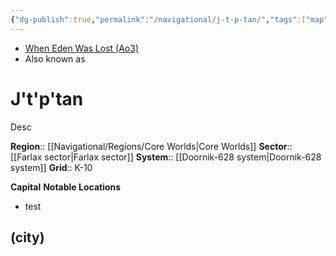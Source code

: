 ```yaml
---
{"dg-publish":true,"permalink":"/navigational/j-t-p-tan/","tags":["map","planet","unfinished"]}
---
```


- [When Eden Was Lost (Ao3)](https://archiveofourown.org/works/19334440/chapters/45992584)
- Also known as 
# J't'p'tan

Desc

**Region**::  [[Navigational/Regions/Core Worlds\|Core Worlds]]
**Sector**::  [[Farlax sector\|Farlax sector]]
**System**::  [[Doornik-628 system\|Doornik-628 system]]
**Grid**::  K-10

**Capital**
**Notable Locations**
- test

## (city)